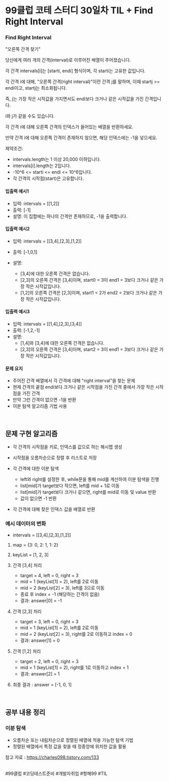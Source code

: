 # 99클럽 코테 스터디 30일차 TIL + Find Right Interval

### Find Right Interval


"오른쪽 간격 찾기"

당신에게 여러 개의 간격(interval)로 이루어진 배열이 주어졌습니다. 

각 간격 intervals[i]는 [starti, endi] 형식이며, 각 starti는 고유한 값입니다.

각 간격 i에 대해, "오른쪽 간격(right interval)"이란 간격 j를 말하며, 이때 startj >= endi이고, startj는 최소화됩니다. 

즉, j는 가장 작은 시작값을 가지면서도 endi보다 크거나 같은 시작값을 가진 간격입니다. 

i와 j가 같을 수도 있습니다.

각 간격 i에 대해 오른쪽 간격의 인덱스가 들어있는 배열을 반환하세요. 

만약 간격 i에 대해 오른쪽 간격이 존재하지 않으면, 해당 인덱스에는 -1을 넣으세요.

제약조건:

- intervals.length는 1 이상 20,000 이하입니다.
- intervals[i].length는 2입니다.
- -10^6 <= starti <= endi <= 10^6입니다.
- 각 간격의 시작점(start)은 고유합니다.

#### 입출력 예시1

- 입력: intervals = [[1,2]]
- 출력: [-1]
- 설명: 이 집합에는 하나의 간격만 존재하므로, -1을 출력합니다.

#### 입출력 예시2

- 입력: intervals = [[3,4],[2,3],[1,2]]
- 출력: [-1,0,1]
- 설명:

    - [3,4]에 대한 오른쪽 간격은 없습니다.
    - [2,3]의 오른쪽 간격은 [3,4]이며, start0 = 3이 end1 = 3보다 크거나 같은 가장 작은 시작값입니다.
    - [1,2]의 오른쪽 간격은 [2,3]이며, start1 = 2가 end2 = 2보다 크거나 같은 가장 작은 시작값입니다.

#### 입출력 예시3

- 입력: intervals = [[1,4],[2,3],[3,4]]
- 출력: [-1,2,-1]
- 설명:
    - [1,4]와 [3,4]에 대한 오른쪽 간격은 없습니다.
    - [2,3]의 오른쪽 간격은 [3,4]이며, start2 = 3이 end1 = 3보다 크거나 같은 가장 작은 시작값입니다.

#### 문제 요지
- 주어진 간격 배열에서 각 간격에 대해 "right interval"을 찾는 문제
- 현재 간격의 끝점 endi보다 크거나 같은 시작점을 가진 간격 중에서 가장 작은 시작점을 가진 간격
- 만약 그런 간격이 없으면 -1을 반환
- 이분 탐색 알고리즘 기법 사용


<br>

## 문제 구현 알고리즘
- 각 간격의 시작점을 키로, 인덱스를 값으로 하는 해시맵 생성
- 시작점을 오름차순으로 정렬 후 리스트로 저장
- 각 간격에 대한 이분 탐색

    - left와 right를 설정한 후, while문을 통해 mid를 계산하여 이분 탐색을 진행
    - list[mid]가 target보다 작으면, left를 mid + 1로 이동
    - list[mid]가 target보다 크거나 같으면, right를 mid로 이동 및 value 반환
    - 값이 없으면 -1 반환

- 각 간격에 대해 찾은 인덱스 값을 배열로 반환

### 예시 데이터의 변화
- intervals = [[3,4],[2,3],[1,2]]

1. map = {3: 0, 2: 1, 1: 2}
2. keyList = [1, 2, 3]
3. 간격 [3,4] 처리

    - target = 4, left = 0, right = 3
    - mid = 1 (keyList[1] = 2), left를 2로 이동
    - mid = 2 (keyList[2] = 3), left를 3으로 이동
    - 종료 후 index = -1 (해당하는 간격이 없음)
    - 결과: answer[0] = -1

4. 간격 [2,3] 처리

    - target = 3, left = 0, right = 3
    - mid = 1 (keyList[1] = 2), left를 2로 이동
    - mid = 2 (keyList[2] = 3), right를 2로 이동하고 index = 0
    - 결과: answer[1] = 0

5. 간격 [1,2] 처리

    - target = 2, left = 0, right = 3
    - mid = 1 (keyList[1] = 2), right를 1로 이동하고 index = 1
    - 결과: answer[2] = 1
    
6. 최종 결과 : answer = [-1, 0, 1]

<br>

## 공부 내용 정리
### 이분 탐색
- 오름차순 또는 내림차순으로 정렬된 배열에 적용 가능한 탐색 기법
- 정렬된 배열에서 특정 값을 찾을 때 정중앙에 위치한 값을 활용

참고 자료 : https://charles098.tistory.com/133




<br>
#99클럽 #코딩테스트준비 #개발자취업 #항해99 #TIL
